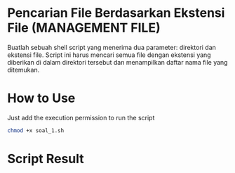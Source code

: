 # Pencarian File Berdasarkan Ekstensi File (MANAGEMENT FILE)
Buatlah sebuah shell script yang menerima dua parameter: direktori dan ekstensi file. Script ini harus mencari semua file dengan ekstensi yang diberikan di dalam direktori  tersebut dan menampilkan daftar nama file yang ditemukan.

# How to Use
Just add the execution permission to run the script 
```bash
chmod +x soal_1.sh
```

# Script Result